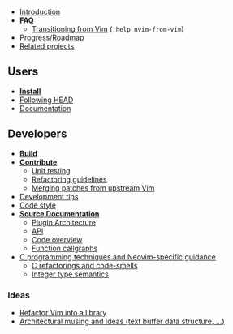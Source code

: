 - [Introduction](Introduction)
- **[FAQ](FAQ)**
    - [Transitioning from Vim](https://neovim.io/doc/user/nvim.html#nvim-from-vim) (`:help nvim-from-vim`)
- [Progress/Roadmap](Progress)
- [Related projects](Related-projects)

## Users

- **[Install](Installing-Neovim)**
- [Following HEAD](Following-HEAD)
- [Documentation](http://neovim.io/doc/)

## Developers

- **[Build](Building-Neovim)**
- **[Contribute](https://github.com/neovim/neovim/blob/master/CONTRIBUTING.md)**
    - [Unit testing](Unit-tests)
    - [Refactoring guidelines](https://github.com/neovim/neovim/wiki/Refactoring)
    - [Merging patches from upstream Vim](Merging-patches-from-upstream-Vim)
- [Development tips](Development-tips)
- [Code style](http://neovim.io/develop/style-guide.xml)
- **[Source Documentation](https://neovim.io/doc/dev/globals_func.html)**
    - [Plugin Architecture](Plugin-UI-architecture)
    - [API](API)
    - [Code overview](Code-overview)
    - [Function callgraphs](Generate-callgraphs-with-Doxygen)
- [C programming techniques and Neovim-specific guidance](C-programming)
    - [C refactorings and code-smells](C-refactorings-and-code-smells-catalog)
    - [Integer type semantics](Integer-types-refactoring-guidelines)

### Ideas

- [Refactor Vim into a library](Refactor-vim-into-a-library)
- [Architectural musing and ideas (text buffer data structure, ...)](Architectural-musing-and-ideas)